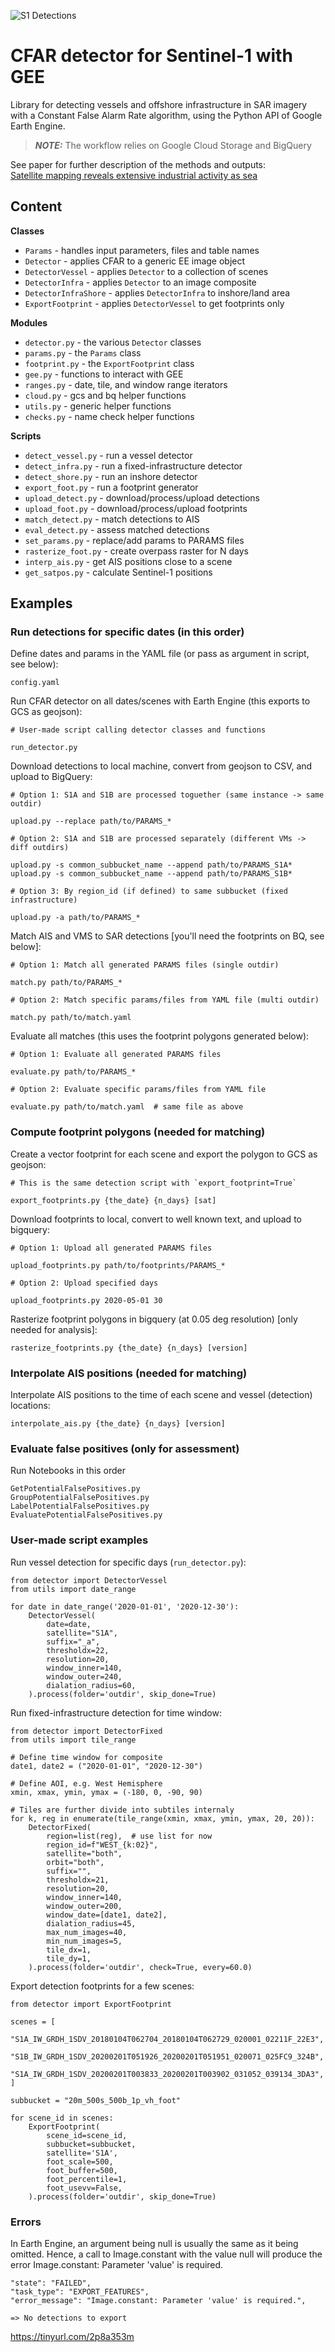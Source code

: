 ![S1 Detections](assets/img/s1-detections.png)

# CFAR detector for Sentinel-1 with GEE

Library for detecting vessels and offshore infrastructure in SAR imagery with a Constant False Alarm Rate algorithm, using the Python API of Google Earth Engine.

> **_NOTE:_**  The workflow relies on Google Cloud Storage and BigQuery


See paper for further description of the methods and outputs:  
[Satellite mapping reveals extensive industrial activity as sea](http://#)

## Content

**Classes**

* `Params` - handles input parameters, files and table names
* `Detector` - applies CFAR to a generic EE image object
* `DetectorVessel` - applies `Detector` to a collection of scenes
* `DetectorInfra` - applies `Detector` to an image composite
* `DetectorInfraShore` - applies `DetectorInfra` to inshore/land area
* `ExportFootprint` - applies `DetectorVessel` to get footprints only

**Modules**

* `detector.py` - the various `Detector` classes
* `params.py` - the `Params` class
* `footprint.py` - the `ExportFootprint` class
* `gee.py` - functions to interact with GEE
* `ranges.py` - date, tile, and window range iterators
* `cloud.py` - gcs and bq helper functions
* `utils.py` - generic helper functions
* `checks.py` - name check helper functions

**Scripts**

* `detect_vessel.py` - run a vessel detector
* `detect_infra.py` - run a fixed-infrastructure detector
* `detect_shore.py` - run an inshore detector
* `export_foot.py` - run a footprint generator
* `upload_detect.py` - download/process/upload detections
* `upload_foot.py` - download/process/upload footprints
* `match_detect.py` - match detections to AIS
* `eval_detect.py` - assess matched detections
* `set_params.py` - replace/add params to PARAMS files
* `rasterize_foot.py` - create overpass raster for N days
* `interp_ais.py` - get AIS positions close to a scene
* `get_satpos.py` - calculate Sentinel-1 positions

## Examples

### Run detections for specific dates (in this order)

Define dates and params in the YAML file (or pass as argument in script, see below):  

    config.yaml

Run CFAR detector on all dates/scenes with Earth Engine (this exports to GCS as geojson):  

    # User-made script calling detector classes and functions  

    run_detector.py

Download detections to local machine, convert from geojson to CSV, and upload to BigQuery:  

    # Option 1: S1A and S1B are processed toguether (same instance -> same outdir)

    upload.py --replace path/to/PARAMS_*

    # Option 2: S1A and S1B are processed separately (different VMs -> diff outdirs)

    upload.py -s common_subbucket_name --append path/to/PARAMS_S1A*  
    upload.py -s common_subbucket_name --append path/to/PARAMS_S1B*

    # Option 3: By region_id (if defined) to same subbucket (fixed infrastructure) 

    upload.py -a path/to/PARAMS_*

Match AIS and VMS to SAR detections [you'll need the footprints on BQ, see below]:  

    # Option 1: Match all generated PARAMS files (single outdir)

    match.py path/to/PARAMS_*

    # Option 2: Match specific params/files from YAML file (multi outdir)

    match.py path/to/match.yaml

Evaluate all matches (this uses the footprint polygons generated below):  

    # Option 1: Evaluate all generated PARAMS files  

    evaluate.py path/to/PARAMS_*

    # Option 2: Evaluate specific params/files from YAML file  

    evaluate.py path/to/match.yaml  # same file as above


### Compute footprint polygons (needed for matching)

Create a vector footprint for each scene and export the polygon to GCS as geojson:  

    # This is the same detection script with `export_footprint=True`  

    export_footprints.py {the_date} {n_days} [sat]

Download footprints to local, convert to well known text, and upload to bigquery:  

    # Option 1: Upload all generated PARAMS files  

    upload_footprints.py path/to/footprints/PARAMS_*

    # Option 2: Upload specified days  

    upload_footprints.py 2020-05-01 30

Rasterize footprint polygons in bigquery (at 0.05 deg resolution) [only needed for analysis]:  

    rasterize_footprints.py {the_date} {n_days} [version]


### Interpolate AIS positions (needed for matching)

Interpolate AIS positions to the time of each scene and vessel (detection) locations:  

    interpolate_ais.py {the_date} {n_days} [version]


### Evaluate false positives (only for assessment)

Run Notebooks in this order

    GetPotentialFalsePositives.py
    GroupPotentialFalsePositives.py
    LabelPotentialFalsePositives.py
    EvaluatePotentialFalsePositives.py

### User-made script examples

Run vessel detection for specific days (`run_detector.py`):  

    from detector import DetectorVessel
    from utils import date_range

    for date in date_range('2020-01-01', '2020-12-30'):
        DetectorVessel(
            date=date,
            satellite="S1A",
            suffix="_a",
            thresholdx=22,
            resolution=20,
            window_inner=140,
            window_outer=240,
            dialation_radius=60,
        ).process(folder='outdir', skip_done=True)


Run fixed-infrastructure detection for time window:

    from detector import DetectorFixed
    from utils import tile_range

    # Define time window for composite
    date1, date2 = ("2020-01-01", "2020-12-30")

    # Define AOI, e.g. West Hemisphere
    xmin, xmax, ymin, ymax = (-180, 0, -90, 90)

    # Tiles are further divide into subtiles internaly
    for k, reg in enumerate(tile_range(xmin, xmax, ymin, ymax, 20, 20)):
        DetectorFixed(
            region=list(reg),  # use list for now
            region_id=f"WEST_{k:02}",
            satellite="both",
            orbit="both",
            suffix="",
            thresholdx=21,
            resolution=20,
            window_inner=140,
            window_outer=200,
            window_date=[date1, date2],
            dialation_radius=45,
            max_num_images=40,
            min_num_images=5,
            tile_dx=1,
            tile_dy=1,
        ).process(folder='outdir', check=True, every=60.0)


Export detection footprints for a few scenes:

    from detector import ExportFootprint

    scenes = [
        "S1A_IW_GRDH_1SDV_20180104T062704_20180104T062729_020001_02211F_22E3",
        "S1B_IW_GRDH_1SDV_20200201T051926_20200201T051951_020071_025FC9_324B",
        "S1A_IW_GRDH_1SDV_20200201T003833_20200201T003902_031052_039134_3DA3",
    ]

    subbucket = "20m_500s_500b_1p_vh_foot"

    for scene_id in scenes:
        ExportFootprint(
            scene_id=scene_id,
            subbucket=subbucket,
            satellite='S1A',
            foot_scale=500,
            foot_buffer=500,
            foot_percentile=1,
            foot_usevv=False,
        ).process(folder='outdir', skip_done=True)


### Errors

In Earth Engine, an argument being null is usually the same as it being omitted. Hence, a call to Image.constant with the value null will produce the error Image.constant: Parameter 'value' is required.

    "state": "FAILED",
    "task_type": "EXPORT_FEATURES",
    "error_message": "Image.constant: Parameter 'value' is required.",

    => No detections to export


https://tinyurl.com/2p8a353m
